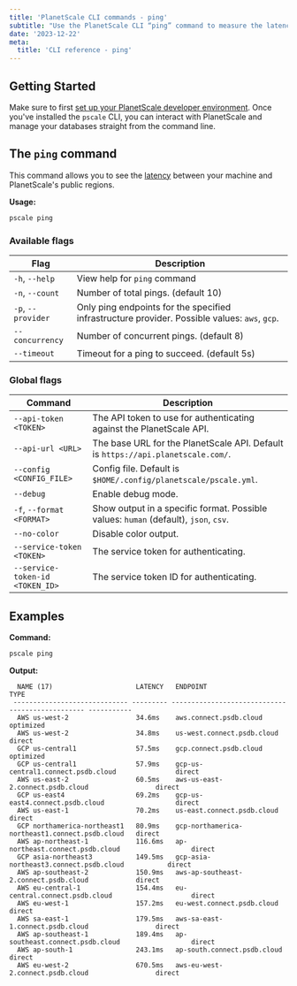 ```yaml
---
title: 'PlanetScale CLI commands - ping'
subtitle: "Use the PlanetScale CLI “ping” command to measure the latency to PlanetScale's public regions from your terminal."
date: '2023-12-22'
meta:
  title: 'CLI reference - ping'
---
```


## Getting Started

Make sure to first [set up your PlanetScale developer environment](/docs/concepts/planetscale-environment-setup). Once you've installed the `pscale` CLI, you can interact with PlanetScale and manage your databases straight from the command line.

## The `ping` command

This command allows you to see the [latency](/docs/concepts/network-latency) between your machine and PlanetScale's public regions.

**Usage:**

```bash
pscale ping
```

### Available flags

| **Flag**           | **Description**                                                                               |
| ------------------ | --------------------------------------------------------------------------------------------- |
| `-h`, `--help`     | View help for `ping` command                                                                  |
| `-n`, `--count`    | Number of total pings. (default 10)                                                           |
| `-p`, `--provider` | Only ping endpoints for the specified infrastructure provider. Possible values: `aws`, `gcp`. |
| `--concurrency`    | Number of concurrent pings. (default 8)                                                       |
| `--timeout`        | Timeout for a ping to succeed. (default 5s)                                                   |

### Global flags

| **Command**                     | **Description**                                                                      |
| ------------------------------- | ------------------------------------------------------------------------------------ |
| `--api-token <TOKEN>`           | The API token to use for authenticating against the PlanetScale API.                 |
| `--api-url <URL>`               | The base URL for the PlanetScale API. Default is `https://api.planetscale.com/`.     |
| `--config <CONFIG_FILE>`        | Config file. Default is `$HOME/.config/planetscale/pscale.yml`.                      |
| `--debug`                       | Enable debug mode.                                                                   |
| `-f`, `--format <FORMAT>`       | Show output in a specific format. Possible values: `human` (default), `json`, `csv`. |
| `--no-color`                    | Disable color output.                                                                |
| `--service-token <TOKEN>`       | The service token for authenticating.                                                |
| `--service-token-id <TOKEN_ID>` | The service token ID for authenticating.                                             |

## Examples

**Command:**

```bash
pscale ping
```

**Output:**

```shell
  NAME (17)                     LATENCY   ENDPOINT                                         TYPE
 ----------------------------- --------- ------------------------------------------------ -----------
  AWS us-west-2                 34.6ms    aws.connect.psdb.cloud                           optimized
  AWS us-west-2                 34.8ms    us-west.connect.psdb.cloud                       direct
  GCP us-central1               57.5ms    gcp.connect.psdb.cloud                           optimized
  GCP us-central1               57.9ms    gcp-us-central1.connect.psdb.cloud               direct
  AWS us-east-2                 60.5ms    aws-us-east-2.connect.psdb.cloud                 direct
  GCP us-east4                  69.2ms    gcp-us-east4.connect.psdb.cloud                  direct
  AWS us-east-1                 70.2ms    us-east.connect.psdb.cloud                       direct
  GCP northamerica-northeast1   80.9ms    gcp-northamerica-northeast1.connect.psdb.cloud   direct
  AWS ap-northeast-1            116.6ms   ap-northeast.connect.psdb.cloud                  direct
  GCP asia-northeast3           149.5ms   gcp-asia-northeast3.connect.psdb.cloud           direct
  AWS ap-southeast-2            150.9ms   aws-ap-southeast-2.connect.psdb.cloud            direct
  AWS eu-central-1              154.4ms   eu-central.connect.psdb.cloud                    direct
  AWS eu-west-1                 157.2ms   eu-west.connect.psdb.cloud                       direct
  AWS sa-east-1                 179.5ms   aws-sa-east-1.connect.psdb.cloud                 direct
  AWS ap-southeast-1            189.4ms   ap-southeast.connect.psdb.cloud                  direct
  AWS ap-south-1                243.1ms   ap-south.connect.psdb.cloud                      direct
  AWS eu-west-2                 670.5ms   aws-eu-west-2.connect.psdb.cloud                 direct
```
